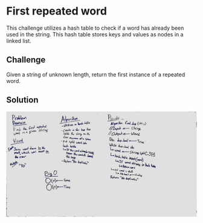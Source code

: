 # First repeated word
This challenge utilizes a hash table to check if a word has already been used in the string. This hash table stores keys and values as nodes in a linked list.

## Challenge
Given a string of unknown length, return the first instance of a repeated word.


## Solution
![Whiteboarding](../../assets/31_repeated_word.jpg)
